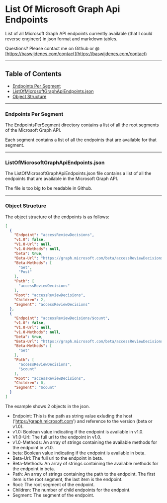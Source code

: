 # List Of Microsoft Graph Api Endpoints

List of all Microsoft Graph API endpoints currently available (that I could reverse engineer) in json format and markdown tables.  

Questions? Please contact me on Github or @ [https://baswijdenes.com/contact](https://baswijdenes.com/contact)  

---

## Table of Contents

- [Endpoints Per Segment](#endpoints-per-segment)
- [ListOfMicrosoftGraphApiEndpoints.json](#listofmicrosoftgraphapiendpointsjson)
- [Object Structure](#object-structure)

---

### Endpoints Per Segment

The EndpointsPerSegment directory contains a list of all the root segments of the Microsoft Graph API. 

Each segment contains a list of all the endpoints that are available for that segment.  

---

### ListOfMicrosoftGraphApiEndpoints.json

The ListOfMicrosoftGraphApiEndpoints.json file contains a list of all the endpoints that are available in the Microsoft Graph API.  

The file is too big to be readable in Github.  

---

### Object Structure

The object structure of the endpoints is as follows:

```json
[
  {
    "Endpoint": "accessReviewDecisions",
    "v1.0": false,
    "V1.0-Url": null,
    "v1.0-Methods": null,
    "beta": true,
    "Beta-Url": "https://graph.microsoft.com/beta/accessReviewDecisions",
    "Beta-Methods": [
      "Get",
      "Post"
    ],
    "Path": [
      "accessReviewDecisions"
    ],
    "Root": "accessReviewDecisions",
    "Children": 2,
    "Segment": "accessReviewDecisions"
  },
  {
    "Endpoint": "accessReviewDecisions/$count",
    "v1.0": false,
    "V1.0-Url": null,
    "v1.0-Methods": null,
    "beta": true,
    "Beta-Url": "https://graph.microsoft.com/beta/accessReviewDecisions/$count",
    "Beta-Methods": [
      "Get"
    ],
    "Path": [
      "accessReviewDecisions",
      "$count"
    ],
    "Root": "accessReviewDecisions",
    "Children": 0,
    "Segment": "$count"
  }
]
```

The example shows 2 objects in the json.  

- Endpoint: This is the path as string value exluding the host ('https://graph.microsoft.com') and reference to the version (beta or v1.0).
- v1.0: Boolean value indicating if the endpoint is available in v1.0.
- V1.0-Url: The full url to the endpoint in v1.0.
- v1.0-Methods: An array of strings containing the available methods for the endpoint in v1.0.
- beta: Boolean value indicating if the endpoint is available in beta.
- Beta-Url: The full url to the endpoint in beta.
- Beta-Methods: An array of strings containing the available methods for the endpoint in beta.
- Path: An array of strings containing the path to the endpoint. The first item is the root segment, the last item is the endpoint.
- Root: The root segment of the endpoint.
- Children: The number of child endpoints for the endpoint.
- Segment: The segment of the endpoint.
